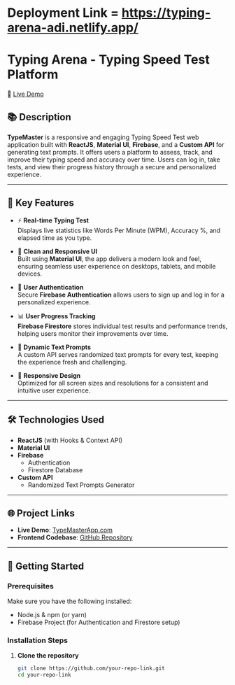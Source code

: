 # Deployment Link = https://typing-arena-adi.netlify.app/
# Typing Arena - Typing Speed Test Platform

🚀 [Live Demo](https://typing-arena-adi.netlify.app/)

## 📚 Description

**TypeMaster** is a responsive and engaging Typing Speed Test web application built with **ReactJS**, **Material UI**, **Firebase**, and a **Custom API** for generating text prompts. It offers users a platform to assess, track, and improve their typing speed and accuracy over time. Users can log in, take tests, and view their progress history through a secure and personalized experience.

---

## 📝 Key Features

- ⚡ **Real-time Typing Test**  
  Displays live statistics like Words Per Minute (WPM), Accuracy %, and elapsed time as you type.

- 🎨 **Clean and Responsive UI**  
  Built using **Material UI**, the app delivers a modern look and feel, ensuring seamless user experience on desktops, tablets, and mobile devices.

- 🔐 **User Authentication**  
  Secure **Firebase Authentication** allows users to sign up and log in for a personalized experience.

- 📊 **User Progress Tracking**  
  **Firebase Firestore** stores individual test results and performance trends, helping users monitor their improvements over time.

- 📝 **Dynamic Text Prompts**  
  A custom API serves randomized text prompts for every test, keeping the experience fresh and challenging.

- 📱 **Responsive Design**  
  Optimized for all screen sizes and resolutions for a consistent and intuitive user experience.

---

## 🛠️ Technologies Used

- **ReactJS** (with Hooks & Context API)
- **Material UI**
- **Firebase**
  - Authentication
  - Firestore Database
- **Custom API**
  - Randomized Text Prompts Generator

---

## 🌐 Project Links

- **Live Demo**: [TypeMasterApp.com](https://typing-arena-adi.netlify.app/)  
- **Frontend Codebase**: [GitHub Repository](https://github.com/Adi91108/Typing-Arena)  
<!-- Replace the link above with your actual GitHub repo URL -->

---

## 🚀 Getting Started

### Prerequisites

Make sure you have the following installed:

- Node.js & npm (or yarn)
- Firebase Project (for Authentication and Firestore setup)

### Installation Steps

1. **Clone the repository**
   ```bash
   git clone https://github.com/your-repo-link.git
   cd your-repo-link
